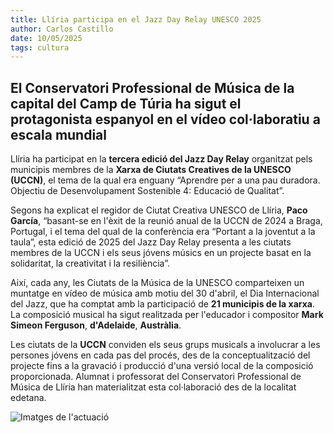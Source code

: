 ```yaml
---
title: Llíria participa en el Jazz Day Relay UNESCO 2025
author: Carlos Castillo
date: 10/05/2025
tags: cultura
---
```


## El Conservatori Professional de Música de la capital del Camp de Túria ha sigut el protagonista espanyol en el vídeo col·laboratiu a escala mundial

Llíria ha participat en la **tercera edició del Jazz Day Relay** organitzat pels municipis membres de la **Xarxa de Ciutats Creatives de la UNESCO (UCCN)**, el tema de la qual era enguany “Aprendre per a una pau duradora. Objectiu de Desenvolupament Sostenible 4: Educació de Qualitat”.

Segons ha explicat el regidor de Ciutat Creativa UNESCO de Llíria, **Paco García**, “basant-se en l'èxit de la reunió anual de la UCCN de 2024 a Braga, Portugal, i el tema del qual de la conferència era “Portant a la joventut a la taula”, esta edició de 2025 del Jazz Day Relay presenta a les ciutats membres de la UCCN i els seus jóvens músics en un projecte basat en la solidaritat, la creativitat i la resiliència”.

Així, cada any, les Ciutats de la Música de la UNESCO comparteixen un muntatge en vídeo de música amb motiu del 30 d'abril, el Dia Internacional del Jazz, que ha comptat amb la participació de **21 municipis de la xarxa**. La composició musical ha sigut realitzada per l'educador i compositor **Mark Simeon Ferguson**, **d'Adelaide**, **Austràlia**.

Les ciutats de la **UCCN** conviden els seus grups musicals a involucrar a les persones jóvens en cada pas del procés, des de la conceptualització del projecte fins a la gravació i producció d'una versió local de la composició proporcionada. Alumnat i professorat del Conservatori Professional de Música de Llíria han materialitzat esta col·laboració des de la localitat edetana.

![ Imatges de l'actuació ](/assets/continguts/recursos/20250510ConservatorioDíamundialJazz.jpg "Imatges de l'actuació")
